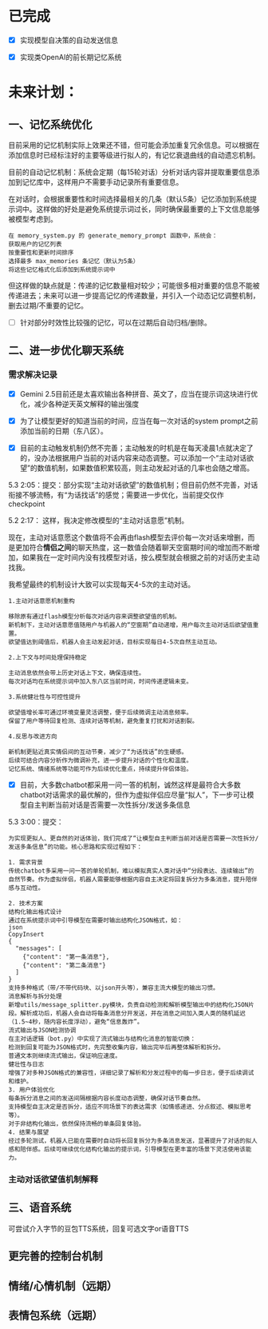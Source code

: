 # 已完成
- [x] 实现模型自决策的自动发送信息
- [x] 实现类OpenAI的前长期记忆系统



# 未来计划：
## 一、记忆系统优化
目前采用的记忆机制实际上效果还不错，但可能会添加重复冗余信息。可以根据在添加信息时已经标注好的主要等级进行拟人的，有记忆衰退曲线的自动遗忘机制。

目前的自动记忆机制：系统会定期（每15轮对话）分析对话内容并提取重要信息添加到记忆库中，这样用户不需要手动记录所有重要信息。

在对话时，会根据重要性和时间选择最相关的几条（默认5条）记忆添加到系统提示词中。这样做的好处是避免系统提示词过长，同时确保最重要的上下文信息能够被模型考虑到。

```
在 memory_system.py 的 generate_memory_prompt 函数中，系统会：
获取用户的记忆列表
按重要性和更新时间排序
选择最多 max_memories 条记忆（默认为5条）
将这些记忆格式化后添加到系统提示词中
```

但这样做的缺点就是：传递的记忆数量相对较少；可能很多相对重要的信息不能被传递进去；未来可以进一步提高记忆的传递数量，并引入一个动态记忆调整机制，删去过期/不重要的记忆。

- [ ] 针对部分时效性比较强的记忆，可以在过期后自动归档/删除。


## 二、进一步优化聊天系统

### 需求解决记录

- [x] Gemini 2.5目前还是太喜欢输出各种拼音、英文了，应当在提示词这块进行优化，减少各种逆天英文解释的输出强度

- [x] 为了让模型更好的知道当前的时间，应当在每一次对话的system prompt之前添加当前的日期（东八区）。

- [x] 目前的主动触发机制仍然不完善；主动触发的时机是在每天凌晨1点就决定了的，没办法根据用户当前的对话内容来动态调整。可以添加一个“主动对话欲望”的数值机制，如果数值积累较高，则主动发起对话的几率也会随之增高。

5.3 2:05：提交：部分实现“主动对话欲望”的数值机制；但目前仍然不完善，对话衔接不够流畅，有“为话找话”的感觉；需要进一步优化，当前提交仅作checkpoint

5.2 2:17：
这样，我决定修改模型的“主动对话意愿”机制。

现在，主动对话意愿这个数值将不会再由flash模型去评价每一次对话来增删，而是更加符合**情侣之间**的聊天热度，这一数值会随着聊天空窗期时间的增加而不断增加，如果我在一定时间内没有找模型对话，按么模型就会根据之前的对话历史主动找我。

我希望最终的机制设计大致可以实现每天4-5次的主动对话。
```
1.主动对话意愿机制重构

移除原有通过flash模型分析每次对话内容来调整欲望值的机制。
新机制下，主动对话意愿值随用户与机器人的“空窗期”自动递增，用户每次主动对话后欲望值重置。
欲望值达到阈值后，机器人会主动发起对话，目标实现每日4-5次自然主动互动。

2.上下文与时间处理保持稳定

主动消息依然会带上历史对话上下文，确保连续性。
每次对话均在系统提示词中加入东八区当前时间，时间传递逻辑未变。

3.系统健壮性与可控性提升

欲望值增长率可通过环境变量灵活调整，便于后续微调主动消息频率。
保留了用户等待回复检测、连续对话等机制，避免重复打扰和对话割裂。

4.反思与改进方向

新机制更贴近真实情侣间的互动节奏，减少了“为话找话”的生硬感。
后续可结合内容分析作为微调补充，进一步提升对话的个性化和温度。
记忆系统、情绪系统等功能可作为后续优化重点，持续提升伴侣体验。
```

- [x] 目前，大多数chatbot都采用一问一答的机制，诚然这样是最符合大多数chatbot对话需求的最优解的，但作为虚拟伴侣应尽量“拟人”，下一步可让模型自主判断当前对话是否需要一次性拆分/发送多条信息

5.3 3:00：提交：
```
为实现更拟人、更自然的对话体验，我们完成了“让模型自主判断当前对话是否需要一次性拆分/发送多条信息”的功能。核心思路和实现过程如下：

1. 需求背景
传统chatbot多采用一问一答的单轮机制，难以模拟真实人类对话中“分段表达、连续输出”的自然节奏。作为虚拟伴侣，机器人需要能够根据内容自主决定将回复拆分为多条消息，提升陪伴感与互动性。

2. 技术方案
结构化输出格式设计
通过在系统提示词中引导模型在需要时输出结构化JSON格式，如：
json
CopyInsert
{
  "messages": [
    {"content": "第一条消息"},
    {"content": "第二条消息"}
  ]
}
支持多种格式（带/不带代码块、以json开头等），兼容主流大模型的输出习惯。
消息解析与拆分处理
新增utils/message_splitter.py模块，负责自动检测和解析模型输出中的结构化JSON片段。解析成功后，机器人会自动将每条消息分开发送，并在消息之间加入类人类的随机延迟（1.5~4秒，随内容长度浮动），避免“信息轰炸”。
流式输出与JSON检测协调
在主对话逻辑（bot.py）中实现了流式输出与结构化消息的智能切换：
检测到回复可能为JSON格式时，先完整收集内容，输出完毕后再整体解析和拆分。
普通文本则继续流式输出，保证响应速度。
健壮性与日志
增强了对多种JSON格式的兼容性，详细记录了解析和分发过程中的每一步日志，便于后续调试和维护。
3. 用户体验优化
每条拆分消息之间的发送间隔根据内容长度动态调整，确保对话节奏自然。
支持模型自主决定是否拆分，适应不同场景下的表达需求（如情感递进、分点叙述、模拟思考等）。
对于非结构化输出，依然保持流畅的单条回复体验。
4. 结果与展望
经过多轮测试，机器人已能在需要时自动将长回复拆分为多条消息发送，显著提升了对话的拟人感和陪伴感。后续可继续优化结构化输出的提示词，引导模型在更丰富的场景下灵活使用该能力。
```

### 主动对话欲望值机制解释




## 三、语音系统
可尝试介入字节的豆包TTS系统，回复可选文字or语音TTS


## 更完善的控制台机制

## 情绪/心情机制（远期）

## 表情包系统（远期）

